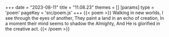 +++
date = "2023-08-11"
title = "11.08.23"
themes = []
[params]
  type = 'poem'
  pageKey = 'src/poem.js'
+++
{{< poem >}}
Walking in new worlds,
I see through the eyes of another,
They paint a land in an echo of creation,
In a moment their mind seems to shadow the Almighty,
And He is glorified in the creative act.
{{< /poem >}}